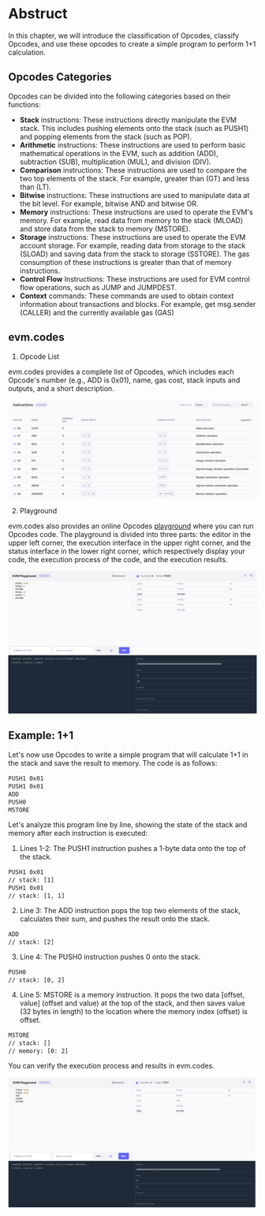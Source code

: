 # Abstruct

In this chapter, we will introduce the classification of Opcodes, classify Opcodes, and use these opcodes to create a simple program to perform 1+1 calculation.

## Opcodes Categories

Opcodes can be divided into the following categories based on their functions:

- **Stack** instructions: These instructions directly manipulate the EVM stack. This includes pushing elements onto the stack (such as PUSH1) and popping elements from the stack (such as POP).
- **Arithmetic** instructions: These instructions are used to perform basic mathematical operations in the EVM, such as addition (ADD), subtraction (SUB), multiplication (MUL), and division (DIV).
- **Comparison** instructions: These instructions are used to compare the two top elements of the stack. For example, greater than (GT) and less than (LT).
- **Bitwise** instructions: These instructions are used to manipulate data at the bit level. For example, bitwise AND and bitwise OR.
- **Memory** instructions: These instructions are used to operate the EVM's memory. For example, read data from memory to the stack (MLOAD) and store data from the stack to memory (MSTORE).
- **Storage** instructions: These instructions are used to operate the EVM account storage. For example, reading data from storage to the stack (SLOAD) and saving data from the stack to storage (SSTORE).
  The gas consumption of these instructions is greater than that of memory instructions.
- **Control Flow** Instructions: These instructions are used for EVM control flow operations, such as JUMP and JUMPDEST.
- **Context** commands: These commands are used to obtain context information about transactions and blocks. For example, get msg.sender (CALLER) and the currently available gas (GAS)

## evm.codes

1. Opcode List

evm.codes provides a complete list of Opcodes, which includes each Opcode's number (e.g., ADD is 0x01), name, gas cost, stack inputs and outputs, and a short description.
<br>

![opcodeList](https://github.com/wls503pl/EVM-Opcodes-/blob/main/Categories/img/opcodeList.png)<br>

2. Playground

evm.codes also provides an online Opcodes [playground](https://www.evm.codes/playground) where you can run Opcodes code. The playground is divided into three parts: the editor in the upper left corner, the execution interface in the upper right corner,
and the status interface in the lower right corner, which respectively display your code, the execution process of the code, and the execution results.
<br>

![playground](https://github.com/wls503pl/EVM-Opcodes-/blob/main/Categories/img/playground.png)<br>

## Example: 1+1

Let's now use Opcodes to write a simple program that will calculate 1+1 in the stack and save the result to memory. The code is as follows:

```
PUSH1 0x01
PUSH1 0x01
ADD
PUSH0
MSTORE
```

Let's analyze this program line by line, showing the state of the stack and memory after each instruction is executed:

1. Lines 1-2: The PUSH1 instruction pushes a 1-byte data onto the top of the stack.

```
PUSH1 0x01
// stack: [1]
PUSH1 0x01
// stack: [1, 1]
```

2. Line 3: The ADD instruction pops the top two elements of the stack, calculates their sum, and pushes the result onto the stack.

```
ADD
// stack: [2]
```

3. Line 4: The PUSH0 instruction pushes 0 onto the stack.

```
PUSH0
// stack: [0, 2]
```

4. Line 5: MSTORE is a memory instruction. It pops the two data [offset, value] (offset and value) at the top of the stack, and then saves value (32 bytes in length) to the location where the memory index (offset) is offset.

```
MSTORE
// stack: []
// memory: [0: 2]
```

You can verify the execution process and results in evm.codes.
<br>

![1add1](https://github.com/wls503pl/EVM-Opcodes-/blob/main/Categories/img/1add1.png)<br>
